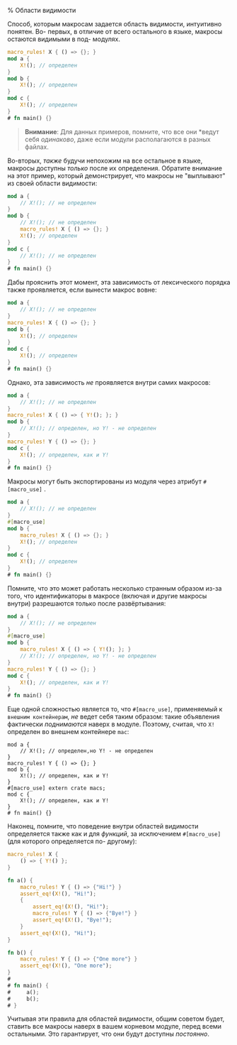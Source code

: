 % Области видимости

Способ, которым макросам задается область видимости, интуитивно понятен. Во-
первых, в отличие от всего остального в языке, макросы остаются видимыми в под-
модулях.

```rust
macro_rules! X { () => {}; }
mod a {
    X!(); // определен
}
mod b {
    X!(); // определен
}
mod c {
    X!(); // определен
}
# fn main() {}
```

> **Внимание**: Для данных примеров, помните, что все они *ведут себя
*одинаково*, даже если модули располагаются в разных файлах.

Во-вторых, *также* будучи непохожим на все остальное в языке, макросы доступны
*только* после их определения. Обратите внимание на этот пример, который
демонстрирует, что макросы не "выплывают" из своей области видимости:

```rust
mod a {
    // X!(); // не определен
}
mod b {
    // X!(); // не определен
    macro_rules! X { () => {}; }
    X!(); // определен
}
mod c {
    // X!(); // не определен
}
# fn main() {}
```

Дабы прояснить этот момент, эта зависимость от лексического порядка также
проявляется, если вынести макрос вовне:

```rust
mod a {
    // X!(); // не определен
}
macro_rules! X { () => {}; }
mod b {
    X!(); // определен
}
mod c {
    X!(); // определен
}
# fn main() {}
```

Однако, эта зависимость *не* проявляется внутри самих макросов:

```rust
mod a {
    // X!(); // не определен
}
macro_rules! X { () => { Y!(); }; }
mod b {
    // X!(); // определен, но Y! - не определен
}
macro_rules! Y { () => {}; }
mod c {
    X!(); // определен, как и Y!
}
# fn main() {}
```

Макросы могут быть экспортированы из модуля через атрибут `#[macro_use]` .

```rust
mod a {
    // X!(); // не определен
}
#[macro_use]
mod b {
    macro_rules! X { () => {}; }
    X!(); // определен
}
mod c {
    X!(); // определен
}
# fn main() {}
```

Помните, что это может работать несколько странным образом из-за того, что
идентификаторы в макросе (включая и другие макросы внутри) разрешаются только
после развёртывания:

```rust
mod a {
    // X!(); // не определен
}
#[macro_use]
mod b {
    macro_rules! X { () => { Y!(); }; }
    // X!(); // определен, но Y! - не определен
}
macro_rules! Y { () => {}; }
mod c {
    X!(); // определен, как и Y!
}
# fn main() {}
```

Еще одной сложностью является то, что  `#[macro_use]`, применяемый к  `внешним
контейнерам`, *не* ведет себя таким образом: такие объявления фактически
*поднимаются* наверх в модуле.  Поэтому, считая, что `X!` определен во внешнем
контейнере `mac`:

```ignore
mod a {
    // X!(); // определен,но Y! - не определен
}
macro_rules! Y { () => {}; }
mod b {
    X!(); // определен, как и Y!
}
#[macro_use] extern crate macs;
mod c {
    X!(); // определен, как и Y!
}
# fn main() {}
```

Наконец, помните, что поведение внутри областей видимости определяется также как
и для *функций*, за исключением  `#[macro_use]` (для которого определяется по-
другому):

```rust
macro_rules! X {
    () => { Y!() };
}

fn a() {
    macro_rules! Y { () => {"Hi!"} }
    assert_eq!(X!(), "Hi!");
    {
        assert_eq!(X!(), "Hi!");
        macro_rules! Y { () => {"Bye!"} }
        assert_eq!(X!(), "Bye!");
    }
    assert_eq!(X!(), "Hi!");
}

fn b() {
    macro_rules! Y { () => {"One more"} }
    assert_eq!(X!(), "One more");
}
# 
# fn main() {
#     a();
#     b();
# }
```

Учитывая эти правила для областей видимости, общим советом будет, ставить все
макросы наверх в вашем корневом модуле, перед всеми остальными. Это гарантирует,
что они будут доступны *постоянно*.
